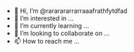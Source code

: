 - 👋 Hi, I’m @rararararrarraaafrathfytdfad
- 👀 I’m interested in ...
- 🌱 I’m currently learning ...
- 💞️ I’m looking to collaborate on ...
- 📫 How to reach me ...

<!---
rararararrarraaafrathfytdfad/rararararrarraaafrathfytdfad is a ✨ special ✨ repository because its `README.md` (this file) appears on your GitHub profile.
You can click the Preview link to take a look at your changes.
--->
